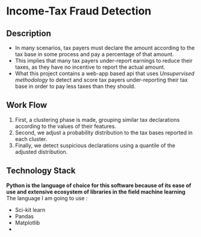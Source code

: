 # Income-Tax Fraud Detection

## Description
* In many scenarios, tax payers must declare the amount according to the tax base in some process and pay a percentage of that amount.
* This implies that many tax payers under-report earnings to reduce their taxes, as they have no incentive to report the actual amount.
* What this project contains a web-app based api that uses *Unsupervised methodology* to detect and score tax payers under-reporting their tax base in order to pay less taxes than they should.

## Work Flow
1. First, a clustering phase is made, grouping similar tax declarations according to the values of their features.
2. Second, we adjust a probability distribution to the tax bases reported in each cluster.
3. Finally, we detect suspicious declarations using a quantile of the adjusted distribution.

## Technology Stack
**Python is the language of choice for this software because of its ease of use and extensive ecosystem of libraries in the field machine learning**
The language I am going to use :
* Sci-kit learn
* Pandas
* Matplotlib
* 

